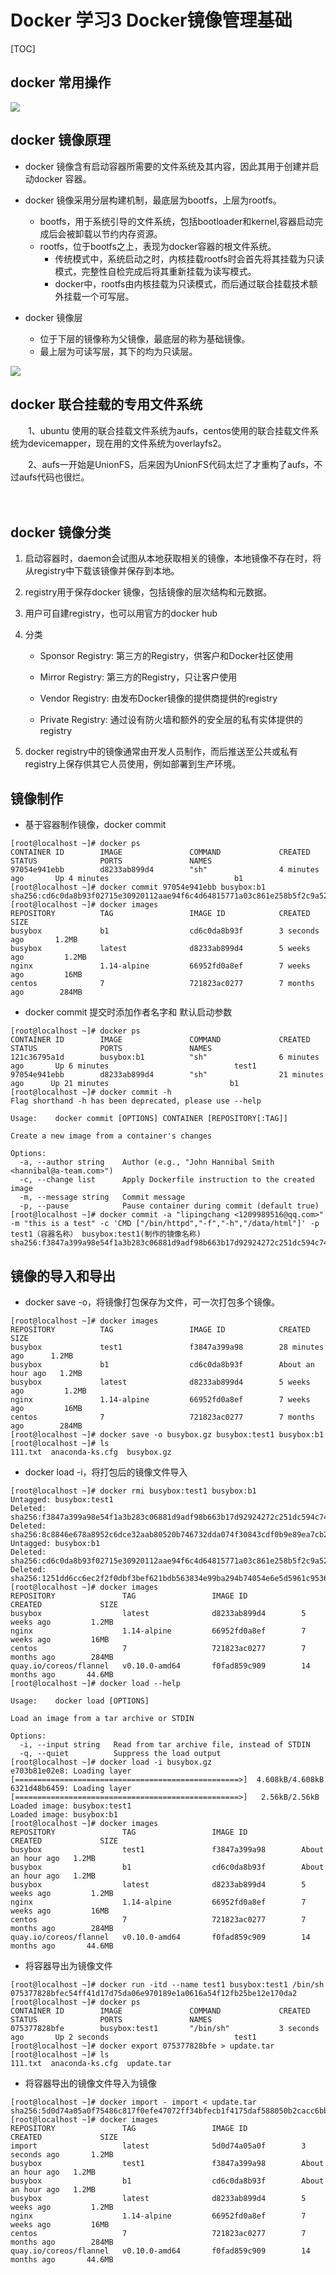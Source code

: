 # Docker 学习3 Docker镜像管理基础

[TOC]

## docker 常用操作

<img src="./pic/docker-cmd.png" style="zoom:95%;" />

## docker 镜像原理

- docker 镜像含有启动容器所需要的文件系统及其内容，因此其用于创建并启动docker 容器。
- docker 镜像采用分层构建机制，最底层为bootfs，上层为rootfs。
  - bootfs，用于系统引导的文件系统，包括bootloader和kernel,容器启动完成后会被卸载以节约内存资源。
  - rootfs，位于bootfs之上，表现为docker容器的根文件系统。
    - 传统模式中，系统启动之时，内核挂载rootfs时会首先将其挂载为只读模式，完整性自检完成后将其重新挂载为读写模式。
    - docker中，rootfs由内核挂载为只读模式，而后通过联合挂载技术额外挂载一个可写层。

- docker 镜像层
  - 位于下层的镜像称为父镜像，最底层的称为基础镜像。
  - 最上层为可读写层，其下的均为只读层。

<img src="./pic/docker-level.png" style="zoom:100%;" />

## docker 联合挂载的专用文件系统

　　1、ubuntu 使用的联合挂载文件系统为aufs，centos使用的联合挂载文件系统为devicemapper，现在用的文件系统为overlayfs2。

　　2、aufs一开始是UnionFS，后来因为UnionFS代码太烂了才重构了aufs，不过aufs代码也很烂。

　　　　

## docker 镜像分类

1. 启动容器时，daemon会试图从本地获取相关的镜像，本地镜像不存在时，将从registry中下载该镜像并保存到本地。

2. registry用于保存docker 镜像，包括镜像的层次结构和元数据。

3. 用户可自建registry，也可以用官方的docker hub

4. 分类

   - Sponsor Registry:  第三方的Registry，供客户和Docker社区使用

   - Mirror Registry:  第三方的Registry，只让客户使用

   - Vendor Registry: 由发布Docker镜像的提供商提供的registry

   - Private Registry: 通过设有防火墙和额外的安全层的私有实体提供的registry

5. docker registry中的镜像通常由开发人员制作，而后推送至公共或私有registry上保存供其它人员使用，例如部署到生产环境。
   



## 镜像制作

- 基于容器制作镜像，docker commit 

```
[root@localhost ~]# docker ps
CONTAINER ID        IMAGE               COMMAND             CREATED             STATUS              PORTS               NAMES
97054e941ebb        d8233ab899d4        "sh"                4 minutes ago       Up 4 minutes                            b1
[root@localhost ~]# docker commit 97054e941ebb busybox:b1
sha256:cd6c0da8b93f02715e30920112aae94f6c4d64815771a03c861e258b5f2c9a52
[root@localhost ~]# docker images
REPOSITORY          TAG                 IMAGE ID            CREATED             SIZE
busybox             b1                  cd6c0da8b93f        3 seconds ago       1.2MB
busybox             latest              d8233ab899d4        5 weeks ago         1.2MB
nginx               1.14-alpine         66952fd0a8ef        7 weeks ago         16MB
centos              7                   721823ac0277        7 months ago        284MB
```
- docker commit 提交时添加作者名字和 默认启动参数

```
[root@localhost ~]# docker ps
CONTAINER ID        IMAGE               COMMAND             CREATED             STATUS              PORTS               NAMES
121c36795a1d        busybox:b1          "sh"                6 minutes ago       Up 6 minutes                            test1
97054e941ebb        d8233ab899d4        "sh"                21 minutes ago      Up 21 minutes                           b1
[root@localhost ~]# docker commit -h
Flag shorthand -h has been deprecated, please use --help

Usage:    docker commit [OPTIONS] CONTAINER [REPOSITORY[:TAG]]

Create a new image from a container's changes

Options:
  -a, --author string    Author (e.g., "John Hannibal Smith <hannibal@a-team.com>")
  -c, --change list      Apply Dockerfile instruction to the created image
  -m, --message string   Commit message
  -p, --pause            Pause container during commit (default true)
[root@localhost ~]# docker commit -a "lipingchang <1209989516@qq.com>" -m "this is a test" -c 'CMD ["/bin/httpd","-f","-h","/data/html"]' -p test1（容器名称） busybox:test1(制作的镜像名称)
sha256:f3847a399a98e54f1a3b283c06881d9adf98b663b17d92924272c251dc594c74
```
## 镜像的导入和导出

- docker save -o，将镜像打包保存为文件，可一次打包多个镜像。

```
[root@localhost ~]# docker images
REPOSITORY          TAG                 IMAGE ID            CREATED             SIZE
busybox             test1               f3847a399a98        28 minutes ago      1.2MB
busybox             b1                  cd6c0da8b93f        About an hour ago   1.2MB
busybox             latest              d8233ab899d4        5 weeks ago         1.2MB
nginx               1.14-alpine         66952fd0a8ef        7 weeks ago         16MB
centos              7                   721823ac0277        7 months ago        284MB
[root@localhost ~]# docker save -o busybox.gz busybox:test1 busybox:b1
[root@localhost ~]# ls
111.txt  anaconda-ks.cfg  busybox.gz

```
- docker load -i，将打包后的镜像文件导入

```
[root@localhost ~]# docker rmi busybox:test1 busybox:b1 
Untagged: busybox:test1
Deleted: sha256:f3847a399a98e54f1a3b283c06881d9adf98b663b17d92924272c251dc594c74
Deleted: sha256:8c8846e678a8952c6dce32aab80520b746732dda074f30843cdf0b9e89ea7cb2
Untagged: busybox:b1
Deleted: sha256:cd6c0da8b93f02715e30920112aae94f6c4d64815771a03c861e258b5f2c9a52
Deleted: sha256:1251dd6cc6ec2f2f0dbf3bef621bdb563834e99ba294b74054e6e5d5961c9536
[root@localhost ~]# docker images
REPOSITORY               TAG                 IMAGE ID            CREATED             SIZE
busybox                  latest              d8233ab899d4        5 weeks ago         1.2MB
nginx                    1.14-alpine         66952fd0a8ef        7 weeks ago         16MB
centos                   7                   721823ac0277        7 months ago        284MB
quay.io/coreos/flannel   v0.10.0-amd64       f0fad859c909        14 months ago       44.6MB
[root@localhost ~]# docker load --help 

Usage:    docker load [OPTIONS]

Load an image from a tar archive or STDIN

Options:
  -i, --input string   Read from tar archive file, instead of STDIN
  -q, --quiet          Suppress the load output    
[root@localhost ~]# docker load -i busybox.gz 
e703b81e02e8: Loading layer [==================================================>]  4.608kB/4.608kB
6321d48b6459: Loading layer [==================================================>]   2.56kB/2.56kB
Loaded image: busybox:test1
Loaded image: busybox:b1
[root@localhost ~]# docker images
REPOSITORY               TAG                 IMAGE ID            CREATED             SIZE
busybox                  test1               f3847a399a98        About an hour ago   1.2MB
busybox                  b1                  cd6c0da8b93f        About an hour ago   1.2MB
busybox                  latest              d8233ab899d4        5 weeks ago         1.2MB
nginx                    1.14-alpine         66952fd0a8ef        7 weeks ago         16MB
centos                   7                   721823ac0277        7 months ago        284MB
quay.io/coreos/flannel   v0.10.0-amd64       f0fad859c909        14 months ago       44.6MB
```
- 将容器导出为镜像文件

```
[root@localhost ~]# docker run -itd --name test1 busybox:test1 /bin/sh
075377828bfec54ff41d17d75da06e970189e1a0616a54f12fb25be12e170da2
[root@localhost ~]# docker ps
CONTAINER ID        IMAGE               COMMAND             CREATED             STATUS              PORTS               NAMES
075377828bfe        busybox:test1       "/bin/sh"           3 seconds ago       Up 2 seconds                            test1
[root@localhost ~]# docker export 075377828bfe > update.tar
[root@localhost ~]# ls
111.txt  anaconda-ks.cfg  update.tar
```
- 将容器导出的镜像文件导入为镜像

```
[root@localhost ~]# docker import - import < update.tar
sha256:5d0d74a05a0f75486c817f0efe47072ff34bfecb1f4175daf588050b2cacc6bb
[root@localhost ~]# docker images
REPOSITORY               TAG                 IMAGE ID            CREATED             SIZE
import                   latest              5d0d74a05a0f        3 seconds ago       1.2MB
busybox                  test1               f3847a399a98        About an hour ago   1.2MB
busybox                  b1                  cd6c0da8b93f        About an hour ago   1.2MB
busybox                  latest              d8233ab899d4        5 weeks ago         1.2MB
nginx                    1.14-alpine         66952fd0a8ef        7 weeks ago         16MB
centos                   7                   721823ac0277        7 months ago        284MB
quay.io/coreos/flannel   v0.10.0-amd64       f0fad859c909        14 months ago       44.6MB
```
